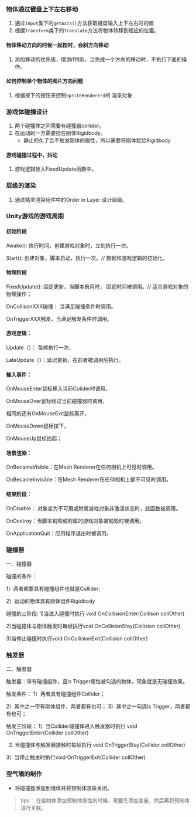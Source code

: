 ### 物体通过键盘上下左右移动

1. 通过`Input`类下的`getAxis()`方法获取键盘输入上下左右时的值
2. 根据`Transform`类下的`Translate`方法将物体转移到相应的位置。

#### 物体移动方向的时候一起按时，会斜方向移动

1. 添加移动的优先级，增添if判断，当完成一个方向的移动时，不执行下面的操作。

#### 如何控制单个物体的图片方向问题

1. 根据按下的按钮来控制`SpriteRendererd`的 渲染对象

### 游戏体碰撞设计

1. 两个碰撞体之间需要有碰撞器collider。
2. 在运动的一方需要挂在刚体Rigidbody。
   + 静止的久了会不触发刚体的属性，所以需要将刚体赋给Rigidbody

#### 游戏碰撞过程中，抖动

1. 游戏逻辑放入FixedUpdate函数中。

### 层级的渲染

1. 通过精灵渲染组件中的Order in Layer 设计层级。

### Unity游戏的游戏周期

#### 初始阶段

Awake():  执行时间，创建游戏对象时，立刻执行一次。

Start():  创建对象，脚本启动，执行一次。//  数据和游戏逻辑的初始化。

#### 物理阶段

FixedUpdate():  固定更新，当脚本启用时， 固定时间被调用。// 适合游戏对象的物理操作；

OnCollisonXXX碰撞： 当满足碰撞条件时调用。

OnTriggerXXX触发，当满足触发条件时调用。

#### 游戏逻辑：

Update（）： 每帧执行一次，

LateUpdate（）：延迟更新，在前者被调用后执行。

#### 输入事件：

OnMouseEnter鼠标移入当前Colider时调用，

OnMouseOver鼠标经过当前碰撞器时调用，

相同的还有OnMouseExit鼠标离开，

OnMouseDown鼠标按下，

OnMouseUp鼠标抬起；

#### 场景渲染：

OnBecameVisible：在Mesh Renderer在任何相机上可见时调用。

OnBecameInvisible：在Mesh Renderer在任何相机上都不可见时调用。



#### 结束阶段：

OnDisable： 对象变为不可用或附属游戏对象非激活状态时，此函数被调用。

OnDestroy：当脚本销毁或附属的游戏对象被销毁时被调用。

OnApplicationQuit：应用程序退出时被调用。



### 碰撞器

一、碰撞器

碰撞的条件：

1）两者都要具有碰撞组件也就是Collider;

2）运动的物体具有刚体组件Rigidbody

碰撞的三阶段:
1)当进入碰撞时执行 void OnCollisionEnter(Collison collOther)

2)当碰撞体与刚体触发时每帧执行void OnCollisionStay(Collision collOther)
    
3)当停止碰撞时执行void OnCollisionExit(Collision collOther)



### 触发器

二、触发器

触发器：带有碰撞组件，且Is Trigger属性被勾选的物体，现象就是无碰撞效果。

触发条件：
1）两者具有碰撞组件Collider；

2）其中之一带有刚体组件，两者都有也可；
3）其中之一勾选Is Trigger，两者都有也可；

触发三阶段：
1）当Collider碰撞体进入触发器时执行 void OnTriggerEnter(Collider collOther)

2)  当碰撞体与触发器接触时每帧执行 void OnTriggerStay(Collider collOther)
    
3）当停止触发时执行void OnTriggerExit(Collider collOther)

### 空气墙的制作

+ 将碰撞器添加到墙体并将预制体渲染关闭。

> tips： 在给物体添加预制体属性的时候，需要先添加变量，然后再将预制体进行关联。